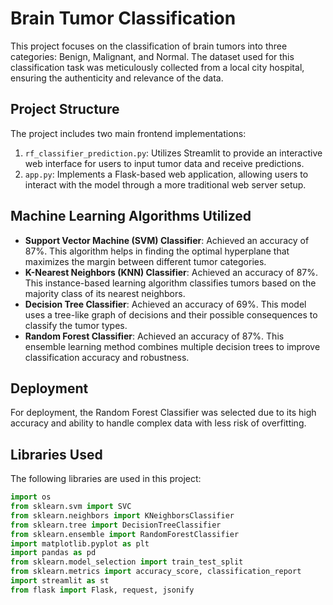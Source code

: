 # Brain Tumor Classification

This project focuses on the classification of brain tumors into three categories: Benign, Malignant, and Normal. The dataset used for this classification task was meticulously collected from a local city hospital, ensuring the authenticity and relevance of the data.

## Project Structure

The project includes two main frontend implementations:
1. `rf_classifier_prediction.py`: Utilizes Streamlit to provide an interactive web interface for users to input tumor data and receive predictions.
2. `app.py`: Implements a Flask-based web application, allowing users to interact with the model through a more traditional web server setup.

## Machine Learning Algorithms Utilized

- **Support Vector Machine (SVM) Classifier**: Achieved an accuracy of 87%. This algorithm helps in finding the optimal hyperplane that maximizes the margin between different tumor categories.
- **K-Nearest Neighbors (KNN) Classifier**: Achieved an accuracy of 87%. This instance-based learning algorithm classifies tumors based on the majority class of its nearest neighbors.
- **Decision Tree Classifier**: Achieved an accuracy of 69%. This model uses a tree-like graph of decisions and their possible consequences to classify the tumor types.
- **Random Forest Classifier**: Achieved an accuracy of 87%. This ensemble learning method combines multiple decision trees to improve classification accuracy and robustness.

## Deployment

For deployment, the Random Forest Classifier was selected due to its high accuracy and ability to handle complex data with less risk of overfitting. 

## Libraries Used

The following libraries are used in this project:

```python
import os
from sklearn.svm import SVC
from sklearn.neighbors import KNeighborsClassifier
from sklearn.tree import DecisionTreeClassifier
from sklearn.ensemble import RandomForestClassifier
import matplotlib.pyplot as plt
import pandas as pd
from sklearn.model_selection import train_test_split
from sklearn.metrics import accuracy_score, classification_report
import streamlit as st
from flask import Flask, request, jsonify
